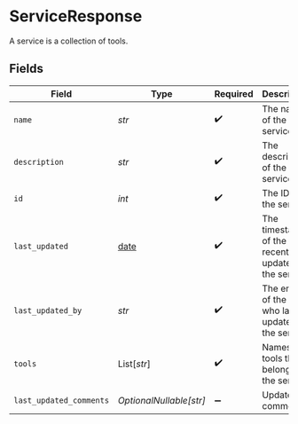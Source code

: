 # ServiceResponse

A service is a collection of tools.


## Fields

| Field                                                                | Type                                                                 | Required                                                             | Description                                                          |
| -------------------------------------------------------------------- | -------------------------------------------------------------------- | -------------------------------------------------------------------- | -------------------------------------------------------------------- |
| `name`                                                               | *str*                                                                | :heavy_check_mark:                                                   | The name of the service                                              |
| `description`                                                        | *str*                                                                | :heavy_check_mark:                                                   | The description of the service                                       |
| `id`                                                                 | *int*                                                                | :heavy_check_mark:                                                   | The ID of the service                                                |
| `last_updated`                                                       | [date](https://docs.python.org/3/library/datetime.html#date-objects) | :heavy_check_mark:                                                   | The timestamp of the most recent update to the service               |
| `last_updated_by`                                                    | *str*                                                                | :heavy_check_mark:                                                   | The email of the user who last updated the service                   |
| `tools`                                                              | List[*str*]                                                          | :heavy_check_mark:                                                   | Names of tools that belong to the service                            |
| `last_updated_comments`                                              | *OptionalNullable[str]*                                              | :heavy_minus_sign:                                                   | Update comments                                                      |